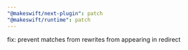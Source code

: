 ```yaml
---
"@makeswift/next-plugin": patch
"@makeswift/runtime": patch
---
```


fix: prevent matches from rewrites from appearing in redirect
